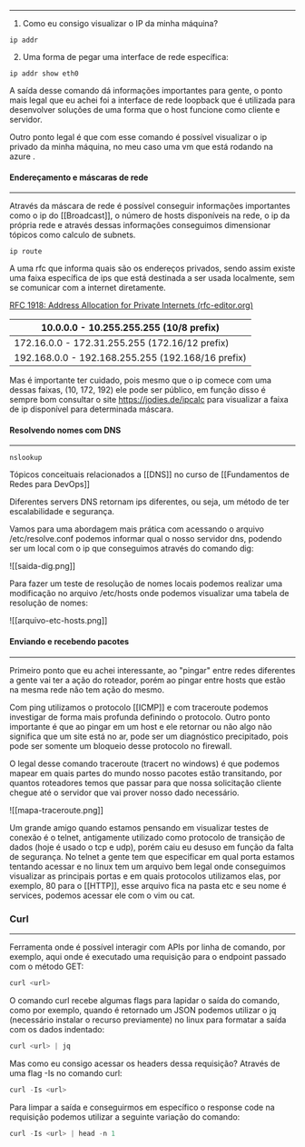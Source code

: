 ---------------


1. Como eu consigo visualizar o IP da minha máquina? 
```
ip addr
```

2. Uma forma de pegar uma interface de rede específica:
```
ip addr show eth0
```

A saída desse comando dá informações importantes para gente, o ponto mais legal que eu achei foi a interface de rede loopback que é utilizada para desenvolver soluções de uma forma que o host funcione como cliente e servidor. 

Outro ponto legal é que com esse comando é possível visualizar o ip privado da minha máquina, no meu caso uma vm que está rodando na azure . 
#### Endereçamento e máscaras de rede 
-------
Através da máscara de rede é possível conseguir informações importantes como o ip do [[Broadcast]], o número de hosts disponíveis na rede, o ip da própria rede e através dessas informações conseguimos dimensionar tópicos como calculo de subnets. 

```
ip route 
```

A uma rfc que informa quais são os endereços privados, sendo assim existe uma faixa específica de ips que está destinada a ser usada localmente, sem se comunicar com a internet diretamente. 

[RFC 1918: Address Allocation for Private Internets (rfc-editor.org)](https://www.rfc-editor.org/rfc/rfc1918)

| 10.0.0.0        -   10.255.255.255  (10/8 prefix)       |
| ------------------------------------------------------- |
| 172.16.0.0      -   172.31.255.255  (172.16/12 prefix)  |
| 192.168.0.0     -   192.168.255.255 (192.168/16 prefix) |

Mas é importante ter cuidado, pois mesmo que o ip comece com uma dessas faixas, (10, 172, 192) ele pode ser público, em função disso é sempre bom consultar o site https://jodies.de/ipcalc para visualizar a faixa de ip disponível para determinada máscara. 

#### Resolvendo nomes com DNS
------

```
nslookup 
```

Tópicos conceituais relacionados a [[DNS]] no curso de [[Fundamentos de Redes para DevOps]]

Diferentes servers DNS retornam ips diferentes, ou seja, um método de ter escalabilidade e segurança. 

Vamos para uma abordagem mais prática com acessando o arquivo /etc/resolve.conf podemos informar qual o nosso servidor dns, podendo ser um local com o ip que conseguimos através do comando dig: 

![[saida-dig.png]]

Para fazer um teste de resolução de nomes locais podemos realizar uma modificação no arquivo /etc/hosts onde podemos visualizar uma tabela de resolução de nomes: 

![[arquivo-etc-hosts.png]]

#### Enviando e recebendo pacotes 
-------
Primeiro ponto que eu achei interessante, ao "pingar" entre redes diferentes a gente vai ter a ação do roteador, porém ao pingar entre hosts que estão na mesma rede não tem ação do mesmo. 

Com ping utilizamos o protocolo [[ICMP]] e com traceroute podemos investigar de forma mais profunda definindo o protocolo. Outro ponto importante é que ao pingar em um host e ele retornar ou não algo não significa que um site está no ar, pode ser um diagnóstico precipitado, pois pode ser somente um bloqueio desse protocolo no firewall. 

O legal desse comando traceroute (tracert no windows) é que podemos mapear em quais partes do mundo nosso pacotes estão transitando, por quantos roteadores temos que passar para que nossa solicitação cliente chegue até o servidor que vai prover nosso dado necessário. 

![[mapa-traceroute.png]]

Um grande amigo quando estamos pensando em visualizar testes de conexão é o telnet, antigamente utilizado como protocolo de transição de dados (hoje é usado o tcp e udp), porém caiu eu desuso em função da falta de segurança. No telnet a gente tem que especificar em qual porta estamos tentando acessar e no linux tem um arquivo bem legal onde conseguimos visualizar as principais portas e em quais protocolos utilizamos elas, por exemplo, 80 para o [[HTTP]], esse arquivo fica na pasta etc e seu nome é services, podemos acessar ele com o vim ou cat. 

### Curl
---

Ferramenta onde é possível interagir com APIs por linha de comando, por exemplo, aqui onde é executado uma requisição para o endpoint passado com o método GET:

```jsx
curl <url> 
```

O comando curl recebe algumas flags para lapidar o saída do comando, como por exemplo, quando é retornado um JSON podemos utilizar o jq (necessário instalar o recurso previamente) no linux para formatar a saída com os dados indentado:

```jsx
curl <url> | jq
```

Mas como eu consigo acessar os headers dessa requisição? Através de uma flag -Is no comando curl: 

```jsx
curl -Is <url> 
```
Para limpar a saída e conseguirmos em específico o response code na requisição podemos utilizar a seguinte variação do comando: 

```jsx
curl -Is <url> | head -n 1 
```
